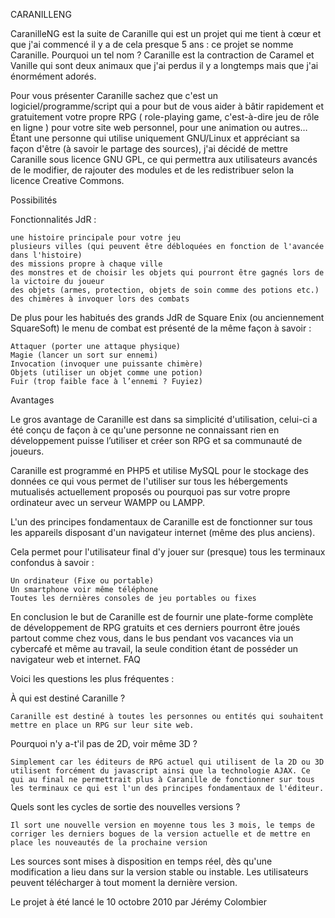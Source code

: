 CARANILLENG

CaranilleNG est la suite de Caranille qui est un projet qui me tient à cœur et que j'ai commencé il y a de cela presque 5 ans : ce projet se nomme Caranille. Pourquoi un tel nom ? Caranille est la contraction de Caramel et Vanille qui sont deux animaux que j'ai perdus il y a longtemps mais que j'ai énormément adorés.

Pour vous présenter Caranille sachez que c'est un logiciel/programme/script qui a pour but de vous aider à bâtir rapidement et gratuitement votre propre RPG ( role-playing game, c'est-à-dire jeu de rôle en ligne ) pour votre site web personnel, pour une animation ou autres… Étant une personne qui utilise uniquement GNU/Linux et appréciant sa façon d'être (à savoir le partage des sources), j'ai décidé de mettre Caranille sous licence GNU GPL, ce qui permettra aux utilisateurs avancés de le modifier, de rajouter des modules et de les redistribuer selon la licence Creative Commons.

Possibilités

Fonctionnalités JdR :

    une histoire principale pour votre jeu
    plusieurs villes (qui peuvent être débloquées en fonction de l'avancée dans l'histoire)
    des missions propre à chaque ville
    des monstres et de choisir les objets qui pourront être gagnés lors de la victoire du joueur
    des objets (armes, protection, objets de soin comme des potions etc.)
    des chimères à invoquer lors des combats

De plus pour les habitués des grands JdR de Square Enix (ou anciennement SquareSoft) le menu de combat est présenté de la même façon à savoir :

    Attaquer (porter une attaque physique)
    Magie (lancer un sort sur ennemi)
    Invocation (invoquer une puissante chimère)
    Objets (utiliser un objet comme une potion)
    Fuir (trop faible face à l’ennemi ? Fuyiez)

Avantages

Le gros avantage de Caranille est dans sa simplicité d'utilisation, celui-ci a été conçu de façon à ce qu'une personne ne connaissant rien en développement puisse l’utiliser et créer son RPG et sa communauté de joueurs.

Caranille est programmé en PHP5 et utilise MySQL pour le stockage des données ce qui vous permet de l'utiliser sur tous les hébergements mutualisés actuellement proposés ou pourquoi pas sur votre propre ordinateur avec un serveur WAMPP ou LAMPP.

L'un des principes fondamentaux de Caranille est de fonctionner sur tous les appareils disposant d'un navigateur internet (même des plus anciens).

Cela permet pour l'utilisateur final d'y jouer sur (presque) tous les terminaux confondus à savoir :

    Un ordinateur (Fixe ou portable)
    Un smartphone voir même téléphone
    Toutes les dernières consoles de jeu portables ou fixes

En conclusion le but de Caranille est de fournir une plate-forme complète de développement de RPG gratuits et ces derniers pourront être joués partout comme chez vous, dans le bus pendant vos vacances via un cybercafé et même au travail, la seule condition étant de posséder un navigateur web et internet.
FAQ

Voici les questions les plus fréquentes :

À qui est destiné Caranille ?

    Caranille est destiné à toutes les personnes ou entités qui souhaitent mettre en place un RPG sur leur site web.

Pourquoi n'y a-t'il pas de 2D, voir même 3D ?

    Simplement car les éditeurs de RPG actuel qui utilisent de la 2D ou 3D utilisent forcément du javascript ainsi que la technologie AJAX. Ce qui au final ne permettrait plus à Caranille de fonctionner sur tous les terminaux ce qui est l'un des principes fondamentaux de l'éditeur.

Quels sont les cycles de sortie des nouvelles versions ?

    Il sort une nouvelle version en moyenne tous les 3 mois, le temps de corriger les derniers bogues de la version actuelle et de mettre en place les nouveautés de la prochaine version

Les sources sont mises à disposition en temps réel, dès qu'une modification a lieu dans sur la version stable ou instable. Les utilisateurs peuvent télécharger à tout moment la dernière version.

Le projet à été lancé le 10 octobre 2010 par Jérémy Colombier
